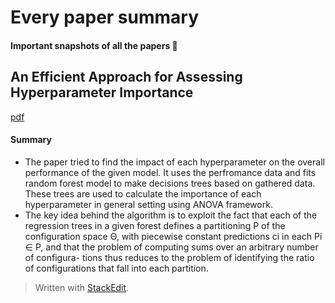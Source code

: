 

# Every paper summary

#### Important snapshots of all the papers :thought_balloon: 

## An Efficient Approach for Assessing Hyperparameter Importance
[pdf](http://proceedings.mlr.press/v32/hutter14.pdf)
#### Summary
- The paper tried to find the impact of each hyperparameter on the overall performance of the given model. It uses the perfromance data and fits random forest model to make decisions trees based on gathered data. These trees are used to calculate the importance of each hyperparameter in general setting using ANOVA framework.
- The key idea behind the algorithm is to exploit the fact that each of the regression trees in a given forest defines a partitioning P of the configuration space Θ, with piecewise constant predictions ci in each Pi ∈ P, and that the problem of computing sums over an arbitrary number of configura- tions thus reduces to the problem of identifying the ratio of configurations that fall into each partition.  
> Written with [StackEdit](https://stackedit.io/).
<!--stackedit_data:
eyJoaXN0b3J5IjpbMTEzOTk0NTQ5MywtMTk2NTE1NzM2NiwtMT
gxMzQ2MDE3NiwtNTAwMTE1NDY1LC0yMjE1NjYyODJdfQ==
-->